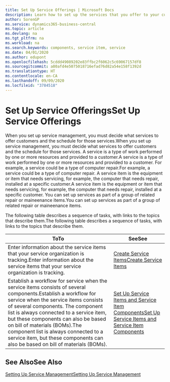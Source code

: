 ```yaml
---
title: Set Up Service Offerings | Microsoft Docs
description: Learn how to set up the services that you offer to your customers.
author: SorenGP
ms.service: dynamics365-business-central
ms.topic: article
ms.devlang: na
ms.tgt_pltfrm: na
ms.workload: na
ms.search.keywords: components, service item, service
ms.date: 04/01/2020
ms.author: edupont
ms.openlocfilehash: 5cddd49089202e83ffbc2f6062c5c69067157df8
ms.sourcegitcommit: a80afd4e5075018716efad76d82a54e158f1392d
ms.translationtype: HT
ms.contentlocale: en-CA
ms.lasthandoff: 09/09/2020
ms.locfileid: "3784518"
---
```

# <a name="set-up-service-offerings"></a><span data-ttu-id="ea22a-103">Set Up Service Offerings</span><span class="sxs-lookup"><span data-stu-id="ea22a-103">Set Up Service Offerings</span></span>
<span data-ttu-id="ea22a-104">When you set up service management, you must decide what services to offer customers and the schedule for those services.</span><span class="sxs-lookup"><span data-stu-id="ea22a-104">When you set up service management, you must decide what services to offer customers and the schedule for those services.</span></span> <span data-ttu-id="ea22a-105">A service is a type of work performed by one or more resources and provided to a customer.</span><span class="sxs-lookup"><span data-stu-id="ea22a-105">A service is a type of work performed by one or more resources and provided to a customer.</span></span> <span data-ttu-id="ea22a-106">For example, a service could be a type of computer repair.</span><span class="sxs-lookup"><span data-stu-id="ea22a-106">For example, a service could be a type of computer repair.</span></span> <span data-ttu-id="ea22a-107">A service item is the equipment or item that needs servicing, for example, the computer that needs repair, installed at a specific customer.</span><span class="sxs-lookup"><span data-stu-id="ea22a-107">A service item is the equipment or item that needs servicing, for example, the computer that needs repair, installed at a specific customer.</span></span> <span data-ttu-id="ea22a-108">You can set up services as part of a group of related repair or maineenance items.</span><span class="sxs-lookup"><span data-stu-id="ea22a-108">You can set up services as part of a group of related repair or maineenance items.</span></span>  
  
<span data-ttu-id="ea22a-109">The following table describes a sequence of tasks, with links to the topics that describe them.</span><span class="sxs-lookup"><span data-stu-id="ea22a-109">The following table describes a sequence of tasks, with links to the topics that describe them.</span></span>  
  
|<span data-ttu-id="ea22a-110">**To**</span><span class="sxs-lookup"><span data-stu-id="ea22a-110">**To**</span></span>|<span data-ttu-id="ea22a-111">**See**</span><span class="sxs-lookup"><span data-stu-id="ea22a-111">**See**</span></span>|  
|------------|-------------|  
|<span data-ttu-id="ea22a-112">Enter information about the service items that your service organization is tracking.</span><span class="sxs-lookup"><span data-stu-id="ea22a-112">Enter information about the service items that your service organization is tracking.</span></span>|[<span data-ttu-id="ea22a-113">Create Service Items</span><span class="sxs-lookup"><span data-stu-id="ea22a-113">Create Service Items</span></span>](service-how-to-create-service-items.md)|  
|<span data-ttu-id="ea22a-114">Establish a workflow for service when the service items consists of several components.</span><span class="sxs-lookup"><span data-stu-id="ea22a-114">Establish a workflow for service when the service items consists of several components.</span></span> <span data-ttu-id="ea22a-115">The component list is always connected to a service item, but these components can also be based on bill of materials (BOMs).</span><span class="sxs-lookup"><span data-stu-id="ea22a-115">The component list is always connected to a service item, but these components can also be based on bill of materials (BOMs).</span></span>|[<span data-ttu-id="ea22a-116">Set Up Service Items and Service Item Components</span><span class="sxs-lookup"><span data-stu-id="ea22a-116">Set Up Service Items and Service Item Components</span></span>](service-how-setup-service-items.md)|  
  
## <a name="see-also"></a><span data-ttu-id="ea22a-117">See Also</span><span class="sxs-lookup"><span data-stu-id="ea22a-117">See Also</span></span>  
[<span data-ttu-id="ea22a-118">Setting Up Service Management</span><span class="sxs-lookup"><span data-stu-id="ea22a-118">Setting Up Service Management</span></span>](service-setup-service.md)   